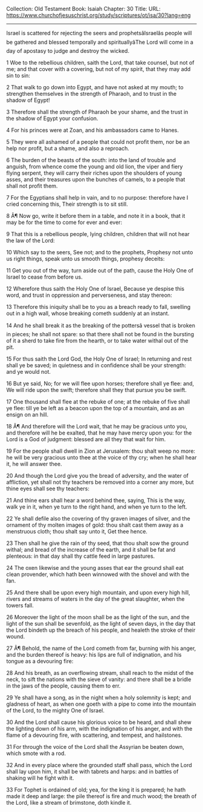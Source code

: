 Collection: Old Testament
Book: Isaiah
Chapter: 30
Title: 
URL: https://www.churchofjesuschrist.org/study/scriptures/ot/isa/30?lang=eng

---

Israel is scattered for rejecting the seers and prophetsâIsraelâs people will be gathered and blessed temporally and spirituallyâThe Lord will come in a day of apostasy to judge and destroy the wicked.

1 Woe to the rebellious children, saith the Lord, that take counsel, but not of me; and that cover with a covering, but not of my spirit, that they may add sin to sin:

2 That walk to go down into Egypt, and have not asked at my mouth; to strengthen themselves in the strength of Pharaoh, and to trust in the shadow of Egypt!

3 Therefore shall the strength of Pharaoh be your shame, and the trust in the shadow of Egypt your confusion.

4 For his princes were at Zoan, and his ambassadors came to Hanes.

5 They were all ashamed of a people that could not profit them, nor be an help nor profit, but a shame, and also a reproach.

6 The burden of the beasts of the south: into the land of trouble and anguish, from whence come the young and old lion, the viper and fiery flying serpent, they will carry their riches upon the shoulders of young asses, and their treasures upon the bunches of camels, to a people that shall not profit them.

7 For the Egyptians shall help in vain, and to no purpose: therefore have I cried concerning this, Their strength is to sit still.

8 Â¶ Now go, write it before them in a table, and note it in a book, that it may be for the time to come for ever and ever:

9 That this is a rebellious people, lying children, children that will not hear the law of the Lord:

10 Which say to the seers, See not; and to the prophets, Prophesy not unto us right things, speak unto us smooth things, prophesy deceits:

11 Get you out of the way, turn aside out of the path, cause the Holy One of Israel to cease from before us.

12 Wherefore thus saith the Holy One of Israel, Because ye despise this word, and trust in oppression and perverseness, and stay thereon:

13 Therefore this iniquity shall be to you as a breach ready to fall, swelling out in a high wall, whose breaking cometh suddenly at an instant.

14 And he shall break it as the breaking of the pottersâ vessel that is broken in pieces; he shall not spare: so that there shall not be found in the bursting of it a sherd to take fire from the hearth, or to take water withal out of the pit.

15 For thus saith the Lord God, the Holy One of Israel; In returning and rest shall ye be saved; in quietness and in confidence shall be your strength: and ye would not.

16 But ye said, No; for we will flee upon horses; therefore shall ye flee: and, We will ride upon the swift; therefore shall they that pursue you be swift.

17 One thousand shall flee at the rebuke of one; at the rebuke of five shall ye flee: till ye be left as a beacon upon the top of a mountain, and as an ensign on an hill.

18 Â¶ And therefore will the Lord wait, that he may be gracious unto you, and therefore will he be exalted, that he may have mercy upon you: for the Lord is a God of judgment: blessed are all they that wait for him.

19 For the people shall dwell in Zion at Jerusalem: thou shalt weep no more: he will be very gracious unto thee at the voice of thy cry; when he shall hear it, he will answer thee.

20 And though the Lord give you the bread of adversity, and the water of affliction, yet shall not thy teachers be removed into a corner any more, but thine eyes shall see thy teachers:

21 And thine ears shall hear a word behind thee, saying, This is the way, walk ye in it, when ye turn to the right hand, and when ye turn to the left.

22 Ye shall defile also the covering of thy graven images of silver, and the ornament of thy molten images of gold: thou shalt cast them away as a menstruous cloth; thou shalt say unto it, Get thee hence.

23 Then shall he give the rain of thy seed, that thou shalt sow the ground withal; and bread of the increase of the earth, and it shall be fat and plenteous: in that day shall thy cattle feed in large pastures.

24 The oxen likewise and the young asses that ear the ground shall eat clean provender, which hath been winnowed with the shovel and with the fan.

25 And there shall be upon every high mountain, and upon every high hill, rivers and streams of waters in the day of the great slaughter, when the towers fall.

26 Moreover the light of the moon shall be as the light of the sun, and the light of the sun shall be sevenfold, as the light of seven days, in the day that the Lord bindeth up the breach of his people, and healeth the stroke of their wound.

27 Â¶ Behold, the name of the Lord cometh from far, burning with his anger, and the burden thereof is heavy: his lips are full of indignation, and his tongue as a devouring fire:

28 And his breath, as an overflowing stream, shall reach to the midst of the neck, to sift the nations with the sieve of vanity: and there shall be a bridle in the jaws of the people, causing them to err.

29 Ye shall have a song, as in the night when a holy solemnity is kept; and gladness of heart, as when one goeth with a pipe to come into the mountain of the Lord, to the mighty One of Israel.

30 And the Lord shall cause his glorious voice to be heard, and shall shew the lighting down of his arm, with the indignation of his anger, and with the flame of a devouring fire, with scattering, and tempest, and hailstones.

31 For through the voice of the Lord shall the Assyrian be beaten down, which smote with a rod.

32 And in every place where the grounded staff shall pass, which the Lord shall lay upon him, it shall be with tabrets and harps: and in battles of shaking will he fight with it.

33 For Tophet is ordained of old; yea, for the king it is prepared; he hath made it deep and large: the pile thereof is fire and much wood; the breath of the Lord, like a stream of brimstone, doth kindle it.
